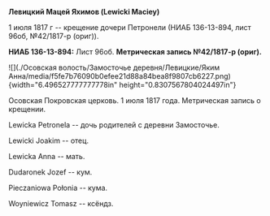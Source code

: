 **Левицкий Мацей Яхимов (Lewicki Maciey)**

1 июля 1817 г -- крещение дочери Петронели (НИАБ 136-13-894, лист 96об,
№42/1817-р (ориг)).

**НИАБ 136-13-894:** Лист 96об. **Метрическая запись №42/1817-р
(ориг).**

![](./Осовская волость/Замосточье деревня/Левицкие/Яким Анна/media/f5fe7b76090b0efee21d88a84bea8f9807cb6227.png){width="6.496527777777778in"
height="0.8307567804024497in"}

Осовская Покровская церковь. 1 июля 1817 года. Метрическая запись о
крещении.

Lewicka Petronela -- дочь родителей с деревни Замосточье.

Lewicki Joakim -- отец.

Lewicka Anna -- мать.

Dudaronek Jozef -- кум.

Pieczaniowa Połonia -- кума.

Woyniewicz Tomasz -- ксёндз.
